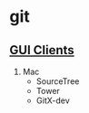 # git


## [GUI Clients](https://www.git-scm.com/downloads/guis)

1. Mac
    * SourceTree
    * Tower
    * GitX-dev